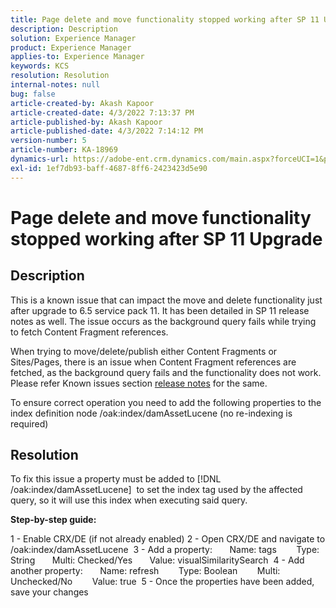 ```yaml
---
title: Page delete and move functionality stopped working after SP 11 Upgrade
description: Description
solution: Experience Manager
product: Experience Manager
applies-to: Experience Manager
keywords: KCS
resolution: Resolution
internal-notes: null
bug: false
article-created-by: Akash Kapoor
article-created-date: 4/3/2022 7:13:37 PM
article-published-by: Akash Kapoor
article-published-date: 4/3/2022 7:14:12 PM
version-number: 5
article-number: KA-18969
dynamics-url: https://adobe-ent.crm.dynamics.com/main.aspx?forceUCI=1&pagetype=entityrecord&etn=knowledgearticle&id=bdedee26-82b3-ec11-983f-000d3a5d09d6
exl-id: 1ef7db93-baff-4687-8ff6-2423423d5e90
---
```

# Page delete and move functionality stopped working after SP 11 Upgrade

## Description


This is a known issue that can impact the move and delete functionality just after upgrade to 6.5 service pack 11. It has been detailed in SP 11 release notes as well. The issue occurs as the background query fails while trying to fetch Content Fragment references.

When trying to move/delete/publish either Content Fragments or Sites/Pages, there is an issue when Content Fragment references are fetched, as the background query fails and the functionality does not work.
Please refer Known issues section [release notes](https://experienceleague.adobe.com/docs/experience-manager-65/release-notes/service-pack/sp-release-notes.html#known-issues) for the same.

To ensure correct operation you need to add the following properties to the index definition node /oak:index/damAssetLucene (no re-indexing is required)


## Resolution


To fix this issue a property must be added to [!DNL /oak:index/damAssetLucene]  to set the index tag used by the affected query, so it will use this index when executing said query.

<b>Step-by-step guide:</b>

1 - Enable CRX/DE (if not already enabled)
2 - Open CRX/DE and navigate to /oak:index/damAssetLucene 
3 - Add a property:
      Name: tags 
      Type: String
      Multi: Checked/Yes 
     Value: visualSimilaritySearch 
4 - Add another property:
      Name: refresh 
      Type: Boolean 
      Multi: Unchecked/No 
      Value: true 
5 - Once the properties have been added, save your changes
